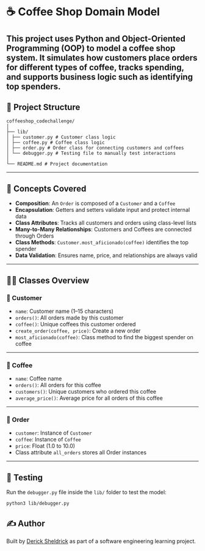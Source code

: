 # ☕ Coffee Shop Domain Model
This project uses Python and Object-Oriented Programming (OOP) to model a coffee shop system. It simulates how customers place orders for different types of coffee, tracks spending, and supports business logic such as identifying top spenders.
---

## 📁 Project Structure
```
coffeeshop_codechallenge/
│
├── lib/
│ ├── customer.py # Customer class logic
│ ├── coffee.py # Coffee class logic
│ ├── order.py # Order class for connecting customers and coffees
│ └── debugger.py # Testing file to manually test interactions
│
└── README.md # Project documentation
```
---
## 🧠 Concepts Covered
- **Composition**: An `Order` is composed of a `Customer` and a `Coffee`
- **Encapsulation**: Getters and setters validate input and protect internal data
- **Class Attributes**: Tracks all customers and orders using class-level lists
- **Many-to-Many Relationships**: Customers and Coffees are connected through Orders
- **Class Methods**: `Customer.most_aficionado(coffee)` identifies the top spender
- **Data Validation**: Ensures name, price, and relationships are always valid

 ---
 ## 👨‍💻 Classes Overview
 ### 🔹 Customer
- `name`: Customer name (1–15 characters)
- `orders()`: All orders made by this customer
- `coffee()`: Unique coffees this customer ordered
- `create_order(coffee, price)`: Create a new order
- `most_aficionado(coffee)`: Class method to find the biggest spender on coffee

 ---
### 🔹 Coffee
- `name`: Coffee name
- `orders()`: All orders for this coffee
- `customers()`: Unique customers who ordered this coffee
- `average_price()`: Average price for all orders of this coffee

---
### 🔹 Order
- `customer`: Instance of `Customer`
- `coffee`: Instance of `Coffee`
- `price`: Float (1.0 to 10.0)
- Class attribute `all_orders` stores all Order instances

---
## 🧪 Testing

Run the `debugger.py` file inside the `lib/` folder to test the model:

```bash
python3 lib/debugger.py
```

## ✍️ Author

Built by [Derick Sheldrick](https://github.com/dericksheldrick) as part of a software engineering learning project.

 
